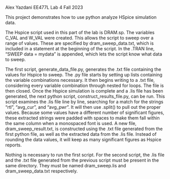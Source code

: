 Alex Yazdani
EE477L
Lab 4
Fall 2023

This project demonstrates how to use python analyze HSpice simulation data.

The Hspice script used in this part of the lab is DRAM.sp. The variables C_VAL and W_VAL were created. This allows the script to sweep over a range of values.
These are specified by dram_sweep_data.txt, which is included in a statement at the beginning of the script. In the .TRAN line, “SWEEP data = mydata” is appended, which lets the script know what data to sweep.

The first script, generate_data_file.py, generates the .txt file containing the values for Hspice to sweep. The .py file starts by setting up lists containing the variable combinations necessary. It then begins writing to a .txt file, considering every variable combination through nested for loops. The file is then closed.
Once the Hspice simulation is complete and a .lis file has been generated, the next python script, construct_results_file.py, can be run. This script examines the .lis file line by line, searching for a match for the strings “rtl”, “avg_cur”, and “avg_pwr”. It will then use .split() to pull out the proper values. Because some values have a different number of significant figures, these extracted strings were padded with spaces to make them fall within the same column when a monospaced font is used. A new file, dram_sweep_result.txt, is constructed using the .txt file generated from the first python file, as well as the extracted data from the .lis file.
Instead of rounding the data values, it will keep as many significant figures as Hspice reports.

Nothing is necessary to run the first script. For the second script, the .lis file and the .txt file generated from the previous script must be present in the same directory. They must be named dram_sweep.lis and dram_sweep_data.txt respectively.

